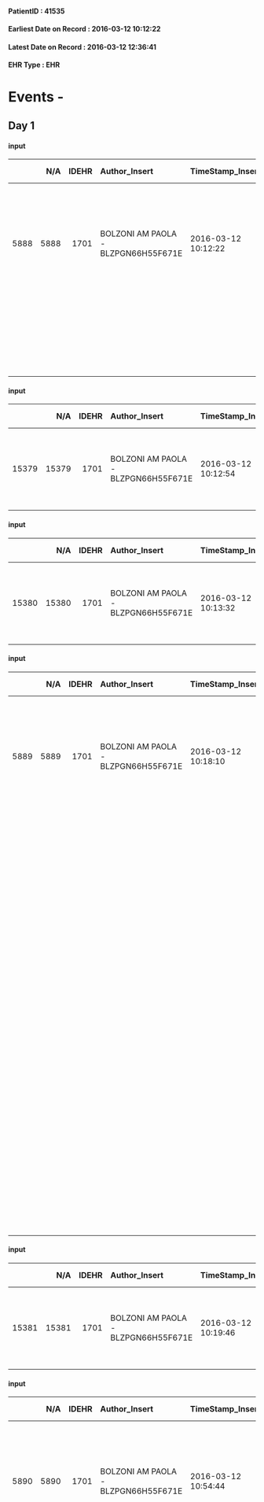 
#### PatientID : 41535
#### Earliest Date on Record : 2016-03-12 10:12:22
#### Latest Date on Record : 2016-03-12 12:36:41
#### EHR Type : EHR

# Events - 

## Day 1

#### input
|      |    N/A |   IDEHR | Author_Insert                       | TimeStamp_Insert    | EHRType   |   PatientID |   IDDigitalSignDocument | persone_vicine   |   Unnamed: 0_y |   IDANAMNESI_MED |   Non_Rilevabile_y | Note_Non_Rilevabile_y   | diagnosis                                                                                                                                         |
|-----:|-------:|--------:|:------------------------------------|:--------------------|:----------|------------:|------------------------:|:-----------------|---------------:|-----------------:|-------------------:|:------------------------|:--------------------------------------------------------------------------------------------------------------------------------------------------|
| 5888 |   5888 |    1701 | BOLZONI AM PAOLA - BLZPGN66H55F671E | 2016-03-12 10:12:22 | EHR       |       41535 |                  300436 | N/A              |           4532 |             3867 |                  0 | NR                      | Diagnosi di gennaio 2016 di neoplasia pancreatica della testa/processo uncinato, linfoadenopatie peripancreatiche metastasi epatiche e polmonari. |
|      |        |         |                                     |                     |           |             |                         |                  |                |                  |                    |                         | in anamnesi: 2007 linfoma non-Hodgkin a grandi cellule B IISB Bulky in RC; BAV 1¬∞ grado; diabete mellito                                         |

#### input
|       |    N/A |   IDEHR | Author_Insert                       | TimeStamp_Insert    |   IDAccess | EHRType   |   PatientID |   IDDigitalSignDocument | persone_vicine   |   Unnamed: 0_y.1 |   IDDIAGNOSI_ICD |   Non_Rilevabile_y.1 | Note_Non_Rilevabile_y.1   | I_ICD                                                 | II_ICD                                                                                 | III_ICD                                            | IV_ICD                                                                          | V_ICD                                                                                                                                                                | VI_ICD                                        |
|------:|-------:|--------:|:------------------------------------|:--------------------|-----------:|:----------|------------:|------------------------:|:-----------------|-----------------:|-----------------:|---------------------:|:--------------------------|:------------------------------------------------------|:---------------------------------------------------------------------------------------|:---------------------------------------------------|:--------------------------------------------------------------------------------|:---------------------------------------------------------------------------------------------------------------------------------------------------------------------|:----------------------------------------------|
| 15379 |  15379 |    1701 | BOLZONI AM PAOLA - BLZPGN66H55F671E | 2016-03-12 10:12:54 |      25369 | EHR       |       41535 |                  300437 | N/A              |              940 |              940 |                    0 | NR                        | 1570 - Tumori maligni della testa del pancreas#2056=0 | 1962 - Tumori maligni secondari e non specificati dei linfonodi intraaddominali#2142=0 | 1970 - Tumori maligni secondari del polmone#2148=0 | 1977 - Tumori maligni secondari del fegato, specificati come metastatici#2155=0 | 25000 - Diabete mellito, tipo II (non insulinodipendente) (diabete dell'adulto) o non specificato, non definito se controllato, senza menzione di complicanze#2314=0 | V667 - Trattamento per cure palliative#2402=0 |

#### input
|       |    N/A |   IDEHR | Author_Insert                       | TimeStamp_Insert    | EHRType   |   PatientID |   IDDigitalSignDocument | persone_vicine   |   Unnamed: 0_y.1 |   IDDIAGNOSI_ICD |   Non_Rilevabile_y.1 | Note_Non_Rilevabile_y.1   | I_ICD                                                 | II_ICD                                                                                 | III_ICD                                            | IV_ICD                                                                          | V_ICD                                                                                                                                                                | VI_ICD                                        |
|------:|-------:|--------:|:------------------------------------|:--------------------|:----------|------------:|------------------------:|:-----------------|-----------------:|-----------------:|---------------------:|:--------------------------|:------------------------------------------------------|:---------------------------------------------------------------------------------------|:---------------------------------------------------|:--------------------------------------------------------------------------------|:---------------------------------------------------------------------------------------------------------------------------------------------------------------------|:----------------------------------------------|
| 15380 |  15380 |    1701 | BOLZONI AM PAOLA - BLZPGN66H55F671E | 2016-03-12 10:13:32 | EHR       |       41535 |                  300438 | N/A              |              941 |              941 |                    0 | NR                        | 1570 - Tumori maligni della testa del pancreas#2056=0 | 1962 - Tumori maligni secondari e non specificati dei linfonodi intraaddominali#2142=0 | 1970 - Tumori maligni secondari del polmone#2148=0 | 1977 - Tumori maligni secondari del fegato, specificati come metastatici#2155=0 | 25000 - Diabete mellito, tipo II (non insulinodipendente) (diabete dell'adulto) o non specificato, non definito se controllato, senza menzione di complicanze#2314=0 | V667 - Trattamento per cure palliative#2402=0 |

#### input
|      |    N/A |   IDEHR | Author_Insert                       | TimeStamp_Insert    | EHRType   |   PatientID |   IDDigitalSignDocument | persone_vicine   |   Unnamed: 0_y |   IDANAMNESI_MED |   Non_Rilevabile_y | Note_Non_Rilevabile_y   | diagnosis                                                                                                                                                                                                                                                                                                                                                                  |
|-----:|-------:|--------:|:------------------------------------|:--------------------|:----------|------------:|------------------------:|:-----------------|---------------:|-----------------:|-------------------:|:------------------------|:---------------------------------------------------------------------------------------------------------------------------------------------------------------------------------------------------------------------------------------------------------------------------------------------------------------------------------------------------------------------------|
| 5889 |   5889 |    1701 | BOLZONI AM PAOLA - BLZPGN66H55F671E | 2016-03-12 10:18:10 | EHR       |       41535 |                  300440 | N/A              |           4533 |             3868 |                  0 | NR                      | Diagnosi di gennaio 2016 di neoplasia pancreatica della testa/processo uncinato, linfoadenopatie peripancreatiche metastasi epatiche e polmonari.                                                                                                                                                                                                                          |
|      |        |         |                                     |                     |           |             |                         |                  |                |                  |                    |                         | 5/3/16: ricovero c/o Neurologia Multimedica per perdita di coscienza seguita da crisi epilettiche. Riscontro RMN di atrofia cortico-sottocorticale; diffuse aspecifiche alterazioni di segnale di natura aspecifica (linfoma?); cisti colloide anteriormente al III ventricolo; ischemia attuale in sede cerebellare sin, temporo-parietale sin e al centro semiovale sin. |
|      |        |         |                                     |                     |           |             |                         |                  |                |                  |                    |                         | Non successive crisi epilettiche.                                                                                                                                                                                                                                                                                                                                          |
|      |        |         |                                     |                     |           |             |                         |                  |                |                  |                    |                         | Trasferito in Hospice per proseguimento delle cure.                                                                                                                                                                                                                                                                                                                        |
|      |        |         |                                     |                     |           |             |                         |                  |                |                  |                    |                         |                                                                                                                                                                                                                                                                                                                                                                            |
|      |        |         |                                     |                     |           |             |                         |                  |                |                  |                    |                         | in anamnesi: 2007 linfoma non-Hodgkin a grandi cellule B IISB Bulky in RC; BAV 1¬∞ grado; diabete mellito                                                                                                                                                                                                                                                                  |

#### input
|       |    N/A |   IDEHR | Author_Insert                       | TimeStamp_Insert    | EHRType   |   PatientID |   IDDigitalSignDocument | persone_vicine   |   Unnamed: 0_y.1 |   IDDIAGNOSI_ICD |   Non_Rilevabile_y.1 | Note_Non_Rilevabile_y.1   | I_ICD                                                 | II_ICD                                                                                 | III_ICD                                            | IV_ICD                                                                          | V_ICD                                                                                                                                                                | VI_ICD                                        |
|------:|-------:|--------:|:------------------------------------|:--------------------|:----------|------------:|------------------------:|:-----------------|-----------------:|-----------------:|---------------------:|:--------------------------|:------------------------------------------------------|:---------------------------------------------------------------------------------------|:---------------------------------------------------|:--------------------------------------------------------------------------------|:---------------------------------------------------------------------------------------------------------------------------------------------------------------------|:----------------------------------------------|
| 15381 |  15381 |    1701 | BOLZONI AM PAOLA - BLZPGN66H55F671E | 2016-03-12 10:19:46 | EHR       |       41535 |                  300442 | N/A              |              942 |              942 |                    0 | NR                        | 1570 - Tumori maligni della testa del pancreas#2056=0 | 1962 - Tumori maligni secondari e non specificati dei linfonodi intraaddominali#2142=0 | 1970 - Tumori maligni secondari del polmone#2148=0 | 1977 - Tumori maligni secondari del fegato, specificati come metastatici#2155=0 | 25000 - Diabete mellito, tipo II (non insulinodipendente) (diabete dell'adulto) o non specificato, non definito se controllato, senza menzione di complicanze#2314=0 | V667 - Trattamento per cure palliative#2402=0 |

#### input
|      |    N/A |   IDEHR | Author_Insert                       | TimeStamp_Insert    | EHRType   |   PatientID |   IDDigitalSignDocument | persone_vicine   |   Unnamed: 0_y |   IDANAMNESI_MED |   Non_Rilevabile_y | Note_Non_Rilevabile_y   | diagnosis                                                                                                                                                                                                                                                                                                                                                                  |
|-----:|-------:|--------:|:------------------------------------|:--------------------|:----------|------------:|------------------------:|:-----------------|---------------:|-----------------:|-------------------:|:------------------------|:---------------------------------------------------------------------------------------------------------------------------------------------------------------------------------------------------------------------------------------------------------------------------------------------------------------------------------------------------------------------------|
| 5890 |   5890 |    1701 | BOLZONI AM PAOLA - BLZPGN66H55F671E | 2016-03-12 10:54:44 | EHR       |       41535 |                  300464 | N/A              |           4534 |             3869 |                  0 | NR                      | Diagnosi di gennaio 2016 di neoplasia pancreatica della testa/processo uncinato, linfoadenopatie peripancreatiche metastasi epatiche e polmonari.                                                                                                                                                                                                                          |
|      |        |         |                                     |                     |           |             |                         |                  |                |                  |                    |                         | 5/3/16: ricovero c/o Neurologia Multimedica per perdita di coscienza seguita da crisi epilettiche. Riscontro RMN di atrofia cortico-sottocorticale; diffuse aspecifiche alterazioni di segnale di natura aspecifica (linfoma?); cisti colloide anteriormente al III ventricolo; ischemia attuale in sede cerebellare sin, temporo-parietale sin e al centro semiovale sin. |
|      |        |         |                                     |                     |           |             |                         |                  |                |                  |                    |                         | Non successive crisi epilettiche.                                                                                                                                                                                                                                                                                                                                          |
|      |        |         |                                     |                     |           |             |                         |                  |                |                  |                    |                         | Trasferito in Hospice per proseguimento della terapia di supporto.                                                                                                                                                                                                                                                                                                         |
|      |        |         |                                     |                     |           |             |                         |                  |                |                  |                    |                         |                                                                                                                                                                                                                                                                                                                                                                            |
|      |        |         |                                     |                     |           |             |                         |                  |                |                  |                    |                         | in anamnesi: 2007 linfoma non-Hodgkin a grandi cellule B IISB Bulky in RC; BAV 1¬∞ grado; diabete mellito                                                                                                                                                                                                                                                                  |

#### obs
|        |   IDEHR | TimeStamp_Insert           |   PatientID |
|-------:|--------:|:---------------------------|------------:|
| 288797 |    1701 | 2016-03-12 10:56:13.230000 |       41535 |

#### obs
|      |   IDEHR | TimeStamp_Insert           |   PatientID | dyspnoea              | body_temp    |
|-----:|--------:|:---------------------------|------------:|:----------------------|:-------------|
| 7311 |    1701 | 2016-03-12 10:59:15.547000 |       41535 | applicant at rest # 5 | Apyrexia # 0 |

#### outcome
|       |   IDEHR | Author_Insert                     | TimeStamp_Insert    |   PatientID |   IDDigitalSignDocument |   IDPAI_VIDAS | opt_problem                         |   opt_problem_num | opt_obiettivo                                                                                                                                                                              |   opt_obiettivo_num | opt_stato_problema   |   opt_stato_problema_num | opt_interventi                                                                                                                                                                                                      |   opt_interventi_num |
|------:|--------:|:----------------------------------|:--------------------|------------:|------------------------:|--------------:|:------------------------------------|------------------:|:-------------------------------------------------------------------------------------------------------------------------------------------------------------------------------------------|--------------------:|:---------------------|-------------------------:|:--------------------------------------------------------------------------------------------------------------------------------------------------------------------------------------------------------------------|---------------------:|
| 23139 |    1701 | DE OLD ROSELLA - DVCRLL64B64F205S | 2016-03-12 10:59:30 |       41535 |                  300467 |         25175 | Deficit in the care of s√® # 25 = 0 |                 4 | Maintain dignity ¬ † of the patient, where possible, helping him to accept their own limitations, considering himself realistic and objective (eating, bathing, dressing, delete) # 42 = 0 |                   4 | Open Problem # 1     |                        1 | PAI Implementation - Ensuring the right privacy # 182 = 0; Counseling - Encourage to express feelings about the care deficit s # 184 = 0; PAI Implementation - completely replace the activity † everyday # 183 = 0 |                    4 |

#### obs
|        |   IDEHR | TimeStamp_Insert    |   PatientID | breath                                             | consolability           | body_language   | facial_expression                       |
|-------:|--------:|:--------------------|------------:|:---------------------------------------------------|:------------------------|:----------------|:----------------------------------------|
| 272273 |    1701 | 2016-03-12 11:00:04 |       41535 | Breath altered. Cheyne-Stokes hyperventilation # 2 | Not for consolation # 0 | Relaxed # 0     | Sad, anxious, contracted (frowning) # 1 |

#### outcome
|       |   IDEHR | Author_Insert                     | TimeStamp_Insert    |   PatientID |   IDDigitalSignDocument |   IDPAI_VIDAS | opt_problem                                                                                                                                           |   opt_problem_num | opt_obiettivo                                                      |   opt_obiettivo_num | opt_stato_problema   |   opt_stato_problema_num |   opt_interventi_num |
|------:|--------:|:----------------------------------|:--------------------|------------:|------------------------:|--------------:|:------------------------------------------------------------------------------------------------------------------------------------------------------|------------------:|:-------------------------------------------------------------------|--------------------:|:---------------------|-------------------------:|---------------------:|
| 23140 |    1701 | DE OLD ROSELLA - DVCRLL64B64F205S | 2016-03-12 11:00:18 |       41535 |                  300472 |         25176 | decisional conflict, secondary to knowledge deficit, related to specific clinical, therapeutic, prognostic and / or lack of patient's coping # 35 = 0 |                 4 | The patient and / or caregiver will make informed choices # 80 = 0 |                   4 | Open Problem # 1     |                        1 |                    4 |

#### outcome
|       |   IDEHR | Author_Insert                       | TimeStamp_Insert    |   PatientID |   IDDigitalSignDocument |   IDPAI_VIDAS | opt_problem                                                                                                                                           |   opt_problem_num | opt_obiettivo                                                      |   opt_obiettivo_num | opt_stato_problema   |   opt_stato_problema_num |   opt_interventi_num |
|------:|--------:|:------------------------------------|:--------------------|------------:|------------------------:|--------------:|:------------------------------------------------------------------------------------------------------------------------------------------------------|------------------:|:-------------------------------------------------------------------|--------------------:|:---------------------|-------------------------:|---------------------:|
| 23141 |    1701 | BOLZONI AM PAOLA - BLZPGN66H55F671E | 2016-03-12 11:00:51 |       41535 |                  300473 |         25177 | decisional conflict, secondary to knowledge deficit, related to specific clinical, therapeutic, prognostic and / or lack of patient's coping # 35 = 0 |                 4 | The patient and / or caregiver will make informed choices # 80 = 0 |                   4 | closed Problem # 2   |                        2 |                    4 |

#### outcome
|       |   IDEHR | Author_Insert                       | TimeStamp_Insert    |   PatientID |   IDDigitalSignDocument |   IDPAI_VIDAS | opt_problem                         |   opt_problem_num | opt_obiettivo                                                                                                                                                                              |   opt_obiettivo_num | opt_stato_problema   |   opt_stato_problema_num | opt_interventi                                                                                                                                                                                                      |   opt_interventi_num |
|------:|--------:|:------------------------------------|:--------------------|------------:|------------------------:|--------------:|:------------------------------------|------------------:|:-------------------------------------------------------------------------------------------------------------------------------------------------------------------------------------------|--------------------:|:---------------------|-------------------------:|:--------------------------------------------------------------------------------------------------------------------------------------------------------------------------------------------------------------------|---------------------:|
| 23142 |    1701 | BOLZONI AM PAOLA - BLZPGN66H55F671E | 2016-03-12 11:01:11 |       41535 |                  300475 |         25178 | Deficit in the care of s√® # 25 = 0 |                 4 | Maintain dignity ¬ † of the patient, where possible, helping him to accept their own limitations, considering himself realistic and objective (eating, bathing, dressing, delete) # 42 = 0 |                   4 | closed Problem # 2   |                        2 | PAI Implementation - Ensuring the right privacy # 182 = 0; Counseling - Encourage to express feelings about the care deficit s # 184 = 0; PAI Implementation - completely replace the activity † everyday # 183 = 0 |                    4 |

#### outcome
|       |   IDEHR | Author_Insert                       | TimeStamp_Insert    |   PatientID |   IDDigitalSignDocument |   IDPAI_VIDAS | opt_problem                         |   opt_problem_num | opt_obiettivo                                                                                                                                                                              |   opt_obiettivo_num | opt_stato_problema   |   opt_stato_problema_num | opt_interventi                                                                                                                                                                                                      |   opt_interventi_num |
|------:|--------:|:------------------------------------|:--------------------|------------:|------------------------:|--------------:|:------------------------------------|------------------:|:-------------------------------------------------------------------------------------------------------------------------------------------------------------------------------------------|--------------------:|:---------------------|-------------------------:|:--------------------------------------------------------------------------------------------------------------------------------------------------------------------------------------------------------------------|---------------------:|
| 23143 |    1701 | BOLZONI AM PAOLA - BLZPGN66H55F671E | 2016-03-12 11:01:45 |       41535 |                  300476 |         25179 | Deficit in the care of s√® # 25 = 0 |                 4 | Maintain dignity ¬ † of the patient, where possible, helping him to accept their own limitations, considering himself realistic and objective (eating, bathing, dressing, delete) # 42 = 0 |                   4 | Open Problem # 1     |                        1 | PAI Implementation - Ensuring the right privacy # 182 = 0; Counseling - Encourage to express feelings about the care deficit s # 184 = 0; PAI Implementation - completely replace the activity † everyday # 183 = 0 |                    4 |

#### outcome
|       |   IDEHR | Author_Insert                       | TimeStamp_Insert    |   PatientID |   IDDigitalSignDocument |   IDPAI_VIDAS | opt_problem                                                                |   opt_problem_num | opt_obiettivo                |   opt_obiettivo_num | opt_stato_problema   |   opt_stato_problema_num | opt_interventi                                       |   opt_interventi_num |
|------:|--------:|:------------------------------------|:--------------------|------------:|------------------------:|--------------:|:---------------------------------------------------------------------------|------------------:|:-----------------------------|--------------------:|:---------------------|-------------------------:|:-----------------------------------------------------|---------------------:|
| 23144 |    1701 | BOLZONI AM PAOLA - BLZPGN66H55F671E | 2016-03-12 11:02:13 |       41535 |                  300477 |         25180 | Alteration of comfort associated with chronic pain and / or acute # 29 = 0 |                 2 | Palliative Sedation # 57 = 0 |                   4 | Open Problem # 1     |                        1 | PAI Implementation - therapeutic upgrading # 461 = 0 |                    4 |

#### outcome
|       |   IDEHR | Author_Insert                       | TimeStamp_Insert    |   PatientID |   IDDigitalSignDocument |   IDPAI_VIDAS | opt_problem                                                |   opt_problem_num | opt_obiettivo                |   opt_obiettivo_num | opt_stato_problema   |   opt_stato_problema_num | opt_interventi                                       |   opt_interventi_num |
|------:|--------:|:------------------------------------|:--------------------|------------:|------------------------:|--------------:|:-----------------------------------------------------------|------------------:|:-----------------------------|--------------------:|:---------------------|-------------------------:|:-----------------------------------------------------|---------------------:|
| 23145 |    1701 | BOLZONI AM PAOLA - BLZPGN66H55F671E | 2016-03-12 11:02:40 |       41535 |                  300478 |         25181 | Alteration or risk of impairment of lung function # 26 = 0 |                 3 | Palliative Sedation # 46 = 0 |                   4 | Open Problem # 1     |                        1 | PAI Implementation - therapeutic upgrading # 283 = 0 |                    4 |

#### outcome
|       |   IDEHR | Author_Insert                       | TimeStamp_Insert    |   PatientID |   IDDigitalSignDocument |   IDPAI_VIDAS | opt_problem                    |   opt_problem_num | opt_obiettivo                |   opt_obiettivo_num | opt_stato_problema   |   opt_stato_problema_num | opt_interventi                                       |   opt_interventi_num |
|------:|--------:|:------------------------------------|:--------------------|------------:|------------------------:|--------------:|:-------------------------------|------------------:|:-----------------------------|--------------------:|:---------------------|-------------------------:|:-----------------------------------------------------|---------------------:|
| 23146 |    1701 | BOLZONI AM PAOLA - BLZPGN66H55F671E | 2016-03-12 11:03:03 |       41535 |                  300479 |         25182 | Abnormal neurological # 30 = 0 |                 4 | Palliative sedation # 60 = 0 |                   4 | Open Problem # 1     |                        1 | PAI Implementation - therapeutic upgrading # 489 = 0 |                    4 |

#### obs
|       |   IDEHR | TimeStamp_Insert           |   PatientID | personal_hygiene   | urine_elimination   | mobility     | cough                      | motor_performance                                                                       | consumption_help   |
|------:|--------:|:---------------------------|------------:|:-------------------|:--------------------|:-------------|:---------------------------|:----------------------------------------------------------------------------------------|:-------------------|
| 44124 |    1701 | 2016-03-12 12:06:43.583000 |       41535 | Employee # 4       | Employee # 4        | Employee # 4 | ineffective productive # 2 | 20% - Patient with serious impairment of organ functions, one or irreversible pi√π # 02 | # 4 employees      |

#### obs
|        |   IDEHR | TimeStamp_Insert    |   PatientID | breath                                             | consolability           | body_language   | facial_expression                       |
|-------:|--------:|:--------------------|------------:|:---------------------------------------------------|:------------------------|:----------------|:----------------------------------------|
| 272275 |    1701 | 2016-03-12 12:07:33 |       41535 | Breath altered. Cheyne-Stokes hyperventilation # 2 | Not for consolation # 0 | Relaxed # 0     | Sad, anxious, contracted (frowning) # 1 |

#### obs
|       |   IDEHR | TimeStamp_Insert           |   PatientID | personal_hygiene   | urine_elimination   | mobility   | hemorrhagic_manifestation   | speech   | cough   | nausea   | memory_deficit   | cognitive_deficit   | active_diuresis   | lack_of_appetite   | asthenia   | cachexia   | dyspnoea   | motor_performance   | body_temp   | mood   | diet   | cognitive_state   | feces_elimination   | consumption_help   |
|------:|--------:|:---------------------------|------------:|:-------------------|:--------------------|:-----------|:----------------------------|:---------|:--------|:---------|:-----------------|:--------------------|:------------------|:-------------------|:-----------|:-----------|:-----------|:--------------------|:------------|:-------|:-------|:------------------|:--------------------|:-------------------|
| 44129 |    1701 | 2016-03-12 12:28:58.097000 |       41535 | NR                 | NR                  | NR         | NR                          | NR       | NR      | NR       | NR               | NR                  | NR                | NR                 | NR         | NR         | NR         | NR                  | NR          | NR     | NR     | NR                | NR                  | NR                 |

#### outcome
|       |   IDEHR | Author_Insert                     | TimeStamp_Insert    |   PatientID |   IDDigitalSignDocument |   IDPAI_VIDAS | opt_problem                                                                |   opt_problem_num | opt_obiettivo                |   opt_obiettivo_num | opt_stato_problema   |   opt_stato_problema_num | opt_interventi                                       |   opt_interventi_num |
|------:|--------:|:----------------------------------|:--------------------|------------:|------------------------:|--------------:|:---------------------------------------------------------------------------|------------------:|:-----------------------------|--------------------:|:---------------------|-------------------------:|:-----------------------------------------------------|---------------------:|
| 23152 |    1701 | DE OLD ROSELLA - DVCRLL64B64F205S | 2016-03-12 12:29:21 |       41535 |                  300558 |         25188 | Alteration of comfort associated with chronic pain and / or acute # 29 = 0 |                 2 | Palliative Sedation # 57 = 0 |                   4 | closed Problem # 2   |                        2 | PAI Implementation - therapeutic upgrading # 461 = 0 |                    4 |

#### outcome
|       |   IDEHR | Author_Insert                     | TimeStamp_Insert    |   PatientID |   IDDigitalSignDocument |   IDPAI_VIDAS | opt_problem                    |   opt_problem_num | opt_obiettivo                |   opt_obiettivo_num | opt_stato_problema   |   opt_stato_problema_num | opt_interventi                                       |   opt_interventi_num |
|------:|--------:|:----------------------------------|:--------------------|------------:|------------------------:|--------------:|:-------------------------------|------------------:|:-----------------------------|--------------------:|:---------------------|-------------------------:|:-----------------------------------------------------|---------------------:|
| 23153 |    1701 | DE OLD ROSELLA - DVCRLL64B64F205S | 2016-03-12 12:29:39 |       41535 |                  300559 |         25189 | Abnormal neurological # 30 = 0 |                 4 | Palliative sedation # 60 = 0 |                   4 | closed Problem # 2   |                        2 | PAI Implementation - therapeutic upgrading # 489 = 0 |                    4 |

#### outcome
|       |   IDEHR | Author_Insert                     | TimeStamp_Insert    |   PatientID |   IDDigitalSignDocument |   IDPAI_VIDAS | opt_problem                                                |   opt_problem_num | opt_obiettivo                |   opt_obiettivo_num | opt_stato_problema   |   opt_stato_problema_num | opt_interventi                                       |   opt_interventi_num |
|------:|--------:|:----------------------------------|:--------------------|------------:|------------------------:|--------------:|:-----------------------------------------------------------|------------------:|:-----------------------------|--------------------:|:---------------------|-------------------------:|:-----------------------------------------------------|---------------------:|
| 23155 |    1701 | DE OLD ROSELLA - DVCRLL64B64F205S | 2016-03-12 12:34:23 |       41535 |                  300565 |         25191 | Alteration or risk of impairment of lung function # 26 = 0 |                 3 | Palliative Sedation # 46 = 0 |                   4 | closed Problem # 2   |                        2 | PAI Implementation - therapeutic upgrading # 283 = 0 |                    4 |

#### outcome
|       |   IDEHR | Author_Insert                     | TimeStamp_Insert    |   PatientID |   IDDigitalSignDocument |   IDPAI_VIDAS | opt_problem                         |   opt_problem_num | opt_obiettivo                                                                                                                                                                              |   opt_obiettivo_num | opt_stato_problema   |   opt_stato_problema_num | opt_interventi                                                                                                                                                                                                      |   opt_interventi_num |
|------:|--------:|:----------------------------------|:--------------------|------------:|------------------------:|--------------:|:------------------------------------|------------------:|:-------------------------------------------------------------------------------------------------------------------------------------------------------------------------------------------|--------------------:|:---------------------|-------------------------:|:--------------------------------------------------------------------------------------------------------------------------------------------------------------------------------------------------------------------|---------------------:|
| 23156 |    1701 | DE OLD ROSELLA - DVCRLL64B64F205S | 2016-03-12 12:34:42 |       41535 |                  300566 |         25192 | Deficit in the care of s√® # 25 = 0 |                 4 | Maintain dignity ¬ † of the patient, where possible, helping him to accept their own limitations, considering himself realistic and objective (eating, bathing, dressing, delete) # 42 = 0 |                   4 | closed Problem # 2   |                        2 | PAI Implementation - Ensuring the right privacy # 182 = 0; Counseling - Encourage to express feelings about the care deficit s # 184 = 0; PAI Implementation - completely replace the activity † everyday # 183 = 0 |                    4 |

#### death
|     |   IDDecesso |   IDEHR | Author_Insert                       | TimeStamp_Insert    |   PatientID |   IDDigitalSignDocument | Date                | Luogo_decesso     | Note                                     |
|----:|------------:|--------:|:------------------------------------|:--------------------|------------:|------------------------:|:--------------------|:------------------|:-----------------------------------------|
| 725 |         731 |    1701 | BOLZONI AM PAOLA - BLZPGN66H55F671E | 2016-03-12 12:36:41 |       41535 |                  300569 | 2016-03-12 12:20:00 | Vidas Hospice # 1 | exitus is found, compiling certificates. |


